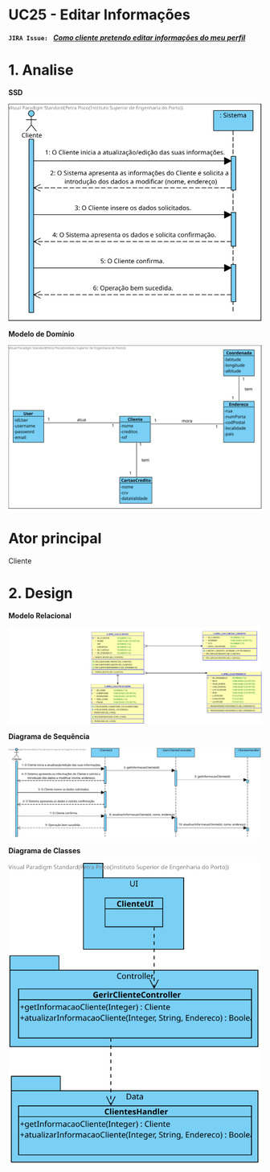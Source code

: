 # **UC25 - Editar Informações**


#### `JIRA Issue: ` [_Como cliente pretendo editar informações do meu perfil_](https://jira.dei.isep.ipp.pt:8443/browse/LAP3AP5-24)
# **1. Analise**


**SSD**

![UC25_SSD.svg](UC25_SSD.svg)

**Modelo de Domínio**

![UC25_MD.svg](UC25_MD.svg)

# **Ator principal**

Cliente


# **2. Design**


**Modelo Relacional**

![UC25_MER.svg](UC25_MER.svg)

**Diagrama de Sequência**

![UC25_SD.svg](UC25_SD.svg)

**Diagrama de Classes** 

![UC25_CD.svg](UC25_CD.svg)
